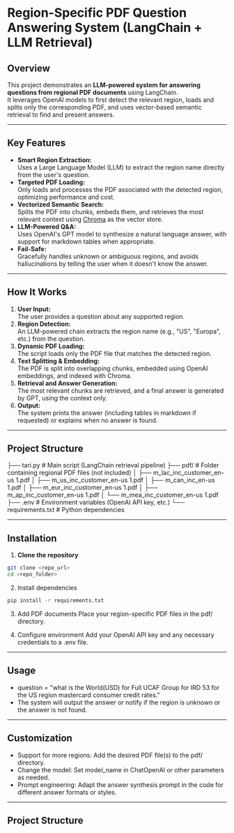 # Region-Specific PDF Question Answering System (LangChain + LLM Retrieval)

## Overview

This project demonstrates an **LLM-powered system for answering questions from regional PDF documents** using LangChain.  
It leverages OpenAI models to first detect the relevant region, loads and splits only the corresponding PDF, and uses vector-based semantic retrieval to find and present answers.

---

## Key Features

- **Smart Region Extraction:**  
  Uses a Large Language Model (LLM) to extract the region name directly from the user's question.
- **Targeted PDF Loading:**  
  Only loads and processes the PDF associated with the detected region, optimizing performance and cost.
- **Vectorized Semantic Search:**  
  Splits the PDF into chunks, embeds them, and retrieves the most relevant context using [Chroma](https://www.trychroma.com/) as the vector store.
- **LLM-Powered Q&A:**  
  Uses OpenAI's GPT model to synthesize a natural language answer, with support for markdown tables when appropriate.
- **Fail-Safe:**  
  Gracefully handles unknown or ambiguous regions, and avoids hallucinations by telling the user when it doesn't know the answer.

---

## How It Works

1. **User Input:**  
   The user provides a question about any supported region.
2. **Region Detection:**  
   An LLM-powered chain extracts the region name (e.g., "US", "Europa", etc.) from the question.
3. **Dynamic PDF Loading:**  
   The script loads only the PDF file that matches the detected region.
4. **Text Splitting & Embedding:**  
   The PDF is split into overlapping chunks, embedded using OpenAI embeddings, and indexed with Chroma.
5. **Retrieval and Answer Generation:**  
   The most relevant chunks are retrieved, and a final answer is generated by GPT, using the context only.
6. **Output:**  
   The system prints the answer (including tables in markdown if requested) or explains when no answer is found.

---

## Project Structure

├── tari.py # Main script (LangChain retrieval pipeline)
├── pdf/ # Folder containing regional PDF files (not included)
│ ├── m_lac_inc_customer_en-us 1.pdf
│ ├── m_us_inc_customer_en-us 1.pdf
│ ├── m_can_inc_en-us 1.pdf
│ ├── m_eur_inc_customer_en-us 1.pdf
│ ├── m_ap_inc_customer_en-us 1.pdf
│ └── m_mea_inc_customer_en-us 1.pdf
├── .env # Environment variables (OpenAI API key, etc.)
└── requirements.txt # Python dependencies

---

## Installation

1. **Clone the repository**
```bash
git clone <repo_url>
cd <repo_folder>
```

2. Install dependencies
```bash
pip install -r requirements.txt
```
3. Add PDF documents
Place your region-specific PDF files in the pdf/ directory.

4. Configure environment
Add your OpenAI API key and any necessary credentials to a .env file.

---

## Usage
- question = "what is the World(USD) for Full UCAF Group for IRD 53 for the US region mastercard consumer credit rates."
- The system will output the answer or notify if the region is unknown or the answer is not found.

---

## Customization
- Support for more regions:
Add the desired PDF file(s) to the pdf/ directory.
- Change the model:
Set model_name in ChatOpenAI or other parameters as needed.
- Prompt engineering:
Adapt the answer synthesis prompt in the code for different answer formats or styles.
---

## Project Structure

